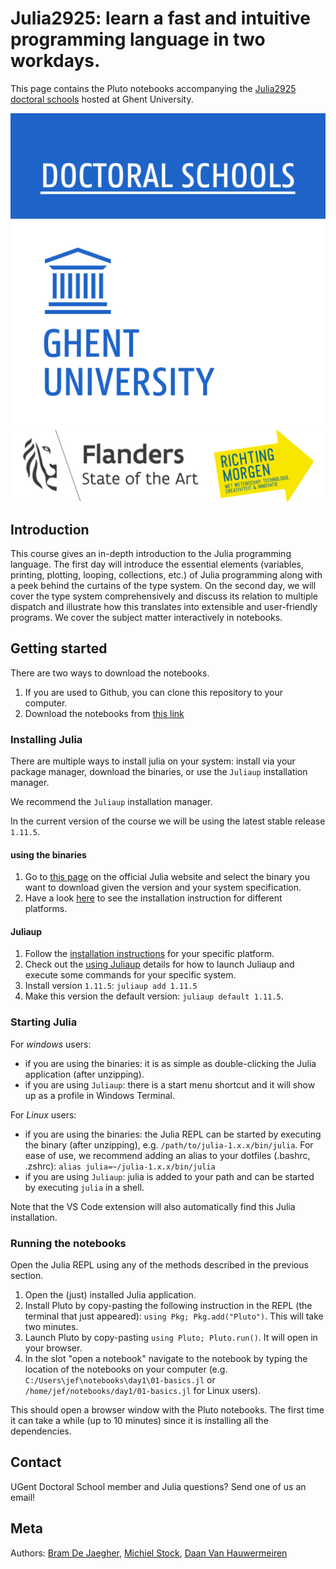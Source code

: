 # Julia2925: learn a fast and intuitive programming language in two workdays. 
This page contains the Pluto notebooks accompanying the [Julia2925 doctoral schools](https://event.ugent.be/registration/event/122f756b-8a04-4713-9d6e-d8fc56eea628) hosted at Ghent University.

![Logo Doctoral schools](/img/doctoralschoolsprofiel_hq_rgb_web.png)
![Logo Flanders](/img/logo_flanders+richtingmorgen.png)

## Introduction
This course gives an in-depth introduction to the Julia programming language. The first day will introduce the essential elements (variables, printing, plotting, looping, collections, etc.) of Julia programming along with a peek behind the curtains of the type system. On the second day, we will cover the type system comprehensively and discuss its relation to multiple dispatch and illustrate how this translates into extensible and user-friendly programs. We cover the subject matter interactively in notebooks. 

## Getting started
There are two ways to download the notebooks.
1. If you are used to Github, you can clone this repository to your computer.
2. Download the notebooks from [this link](https://beramos.github.io/DS-Julia2925/#course-content)

### Installing Julia

There are multiple ways to install julia on your system: install via your package manager, download the binaries, or use the `Juliaup` installation manager.

We recommend the `Juliaup` installation manager.

In the current version of the course we will be using the latest stable release `1.11.5`.

#### using the binaries

1. Go to [this page](https://julialang.org/downloads/#official_binaries_for_manual_download) on the official Julia website and select the binary you want to download given the version and your system specification. 
2. Have a look [here](https://julialang.org/downloads/platform/) to see the installation instruction for different platforms.

#### Juliaup

1. Follow the [installation instructions](https://github.com/JuliaLang/juliaup#installation) for your specific platform.
2. Check out the [using Juliaup](https://github.com/JuliaLang/juliaup?tab=readme-ov-file#using-juliaup) details for how to launch Juliaup and execute some commands for your specific system.
3. Install version `1.11.5`: `juliaup add 1.11.5`
4. Make this version the default version: `juliaup default 1.11.5`.

### Starting Julia
For *windows* users:
- if you are using the binaries: it is as simple as double-clicking the Julia application (after unzipping). 
- if you are using `Juliaup`: there is a start menu shortcut and it will show up as a profile in Windows Terminal. 

For *Linux* users:
- if you are using the binaries: the Julia REPL can be started by executing the binary (after unzipping), e.g. ```/path/to/julia-1.x.x/bin/julia```. For ease of use, we recommend adding an alias to your dotfiles (.bashrc, .zshrc): ```alias julia=~/julia-1.x.x/bin/julia```
- if you are using `Juliaup`: julia is added to your path and can be started by executing `julia` in a shell.

Note that the VS Code extension will also automatically find this Julia installation.

### Running the notebooks
Open the Julia REPL using any of the methods described in the previous section.

1. Open the (just) installed Julia application.
2. Install Pluto by copy-pasting the following instruction in the REPL (the terminal that just appeared): `using Pkg; Pkg.add("Pluto")`. This will take two minutes.
3. Launch Pluto by copy-pasting `using Pluto; Pluto.run()`. It will open in your browser.
4. In the slot "open a notebook" navigate to the notebook by typing the location of the notebooks on your computer (e.g. `C:/Users\jef\notebooks\day1\01-basics.jl` or `/home/jef/notebooks/day1/01-basics.jl` for Linux users). 

This should open a browser window with the Pluto notebooks. The first time it can take a while (up to 10 minutes) since it is installing all the dependencies.

## Contact
UGent Doctoral School member and Julia questions? Send one of us an email!

## Meta
Authors: [Bram De Jaegher](mailto:bram.de.jaegher@gmail.com), [Michiel Stock](Michiel.Stock@UGent.be), [Daan Van Hauwermeiren](Daan.VanHauwermeiren@UGent.be)
